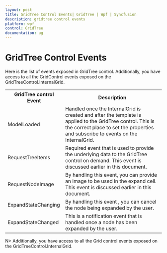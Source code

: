 ```yaml
---
layout: post
title: GridTree Control Events| GridTree | Wpf | Syncfusion
description: gridtree control events
platform: wpf
control: GridTree
documentation: ug
---
```


# GridTree Control Events

Here is the list of events exposed in GridTree control. Additionally, you have access to all the GridControl events exposed on the GridTreeControl.InternalGrid.



<table>
<tr>
<th>
GridTree control Event</th><th>
Description</th></tr>
<tr>
<td>
ModelLoaded</td><td>
Handled once the InternalGrid is created and after the template is applied to the GridTree control. This is the correct place to set the properties and subscribe to events on the InternalGrid.</td></tr>
<tr>
<td>
RequestTreeItems</td><td>
Required event that is used to provide the underlying data to the GridTree control on demand. This event is discussed earlier in this document.</td></tr>
<tr>
<td>
RequestNodeImage</td><td>
By handling this event, you can provide an image to be used in the expand cell. This event is discussed earlier in this document.</td></tr>
<tr>
<td>
ExpandStateChanging</td><td>
By handling this event , you can cancel the node being expanded by the user.</td></tr>
<tr>
<td>
ExpandStateChanged</td><td>
This is a notification event that is handled once a node has been expanded by the user.</td></tr>
</table>


N> Additionally, you have access to all the Grid control events exposed on the GridTreeControl.InternalGrid.



